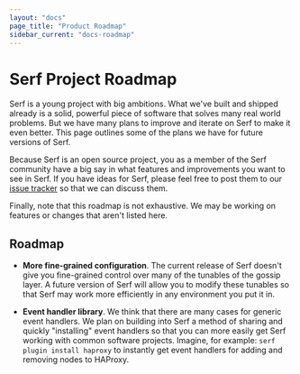 ```yaml
---
layout: "docs"
page_title: "Product Roadmap"
sidebar_current: "docs-roadmap"
---
```


# Serf Project Roadmap

Serf is a young project with big ambitions. What we've built and shipped
already is a solid, powerful piece of software that solves many real world
problems. But we have
many plans to improve and iterate on Serf to make it even better. This
page outlines some of the plans we have for future versions of Serf.

Because Serf is an open source project, you as a member of the Serf
community have a big say in what features and improvements you want
to see in Serf.
If you have ideas for Serf, please feel free to post them to our
[issue tracker](https://github.com/hashicorp/serf/issues) so that we can
discuss them.

Finally, note that this roadmap is not exhaustive. We may be working on
features or changes that aren't listed here.

## Roadmap

* **More fine-grained configuration**. The current release of Serf doesn't
  give you fine-grained control over many of the tunables of the gossip
  layer. A future version of Serf will allow you to modify these tunables
  so that Serf may work more efficiently in any environment you put it in.

* **Event handler library**. We think that there are many cases
  for generic event handlers. We plan on building into Serf a method of
  sharing and quickly "installing" event handlers so that you can more
  easily get Serf working with common software projects. Imagine, for example:
  `serf plugin install haproxy` to instantly get event handlers for adding
  and removing nodes to HAProxy.
